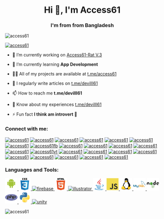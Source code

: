 <h1 align="center">Hi 👋, I'm Access61</h1>
<h3 align="center">I'm from from Bangladesh</h3>

<p align="left"> <img src="https://komarev.com/ghpvc/?username=access61&label=Profile%20views&color=0e75b6&style=flat" alt="access61" /> </p>

<p align="left"> <a href="https://github.com/ryo-ma/github-profile-trophy"><img src="https://github-profile-trophy.vercel.app/?username=access61" alt="access61" /></a> </p>

- 🔭 I’m currently working on [Access61-Rat V.3](Private)

- 🌱 I’m currently learning **App Development**

- 👨‍💻 All of my projects are available at [t.me/access61](t.me/access61)

- 📝 I regularly write articles on [t.me/devilll61](t.me/devilll61)

- 📫 How to reach me **t.me/devilll61**

- 📄 Know about my experiences [t.me/devilll61](t.me/devilll61)

- ⚡ Fun fact **I think am introvert 🐥**

<h3 align="left">Connect with me:</h3>
<p align="left">
<a href="https://codepen.io/access61" target="blank"><img align="center" src="https://raw.githubusercontent.com/rahuldkjain/github-profile-readme-generator/master/src/images/icons/Social/codepen.svg" alt="access61" height="30" width="40" /></a>
<a href="https://dev.to/access61" target="blank"><img align="center" src="https://raw.githubusercontent.com/rahuldkjain/github-profile-readme-generator/master/src/images/icons/Social/devto.svg" alt="access61" height="30" width="40" /></a>
<a href="https://twitter.com/access61" target="blank"><img align="center" src="https://raw.githubusercontent.com/rahuldkjain/github-profile-readme-generator/master/src/images/icons/Social/twitter.svg" alt="access61" height="30" width="40" /></a>
<a href="https://linkedin.com/in/access61" target="blank"><img align="center" src="https://raw.githubusercontent.com/rahuldkjain/github-profile-readme-generator/master/src/images/icons/Social/linked-in-alt.svg" alt="access61" height="30" width="40" /></a>
<a href="https://stackoverflow.com/users/access61" target="blank"><img align="center" src="https://raw.githubusercontent.com/rahuldkjain/github-profile-readme-generator/master/src/images/icons/Social/stack-overflow.svg" alt="access61" height="30" width="40" /></a>
<a href="https://codesandbox.com/access61" target="blank"><img align="center" src="https://raw.githubusercontent.com/rahuldkjain/github-profile-readme-generator/master/src/images/icons/Social/codesandbox.svg" alt="access61" height="30" width="40" /></a>
<a href="https://kaggle.com/access61" target="blank"><img align="center" src="https://raw.githubusercontent.com/rahuldkjain/github-profile-readme-generator/master/src/images/icons/Social/kaggle.svg" alt="access61" height="30" width="40" /></a>
<a href="https://fb.com/access61fb" target="blank"><img align="center" src="https://raw.githubusercontent.com/rahuldkjain/github-profile-readme-generator/master/src/images/icons/Social/facebook.svg" alt="access61fb" height="30" width="40" /></a>
<a href="https://instagram.com/access61" target="blank"><img align="center" src="https://raw.githubusercontent.com/rahuldkjain/github-profile-readme-generator/master/src/images/icons/Social/instagram.svg" alt="access61" height="30" width="40" /></a>
<a href="https://dribbble.com/access61" target="blank"><img align="center" src="https://raw.githubusercontent.com/rahuldkjain/github-profile-readme-generator/master/src/images/icons/Social/dribbble.svg" alt="access61" height="30" width="40" /></a>
<a href="https://www.behance.net/access61" target="blank"><img align="center" src="https://raw.githubusercontent.com/rahuldkjain/github-profile-readme-generator/master/src/images/icons/Social/behance.svg" alt="access61" height="30" width="40" /></a>
<a href="https://hashnode.com/access61" target="blank"><img align="center" src="https://raw.githubusercontent.com/rahuldkjain/github-profile-readme-generator/master/src/images/icons/Social/hashnode.svg" alt="access61" height="30" width="40" /></a>
<a href="https://medium.com/access61" target="blank"><img align="center" src="https://raw.githubusercontent.com/rahuldkjain/github-profile-readme-generator/master/src/images/icons/Social/medium.svg" alt="access61" height="30" width="40" /></a>
<a href="https://www.youtube.com/c/access61yt" target="blank"><img align="center" src="https://raw.githubusercontent.com/rahuldkjain/github-profile-readme-generator/master/src/images/icons/Social/youtube.svg" alt="access61yt" height="30" width="40" /></a>
<a href="https://www.codechef.com/users/access61" target="blank"><img align="center" src="https://cdn.jsdelivr.net/npm/simple-icons@3.1.0/icons/codechef.svg" alt="access61" height="30" width="40" /></a>
<a href="https://www.hackerrank.com/access61" target="blank"><img align="center" src="https://raw.githubusercontent.com/rahuldkjain/github-profile-readme-generator/master/src/images/icons/Social/hackerrank.svg" alt="access61" height="30" width="40" /></a>
<a href="https://codeforces.com/profile/access61" target="blank"><img align="center" src="https://raw.githubusercontent.com/rahuldkjain/github-profile-readme-generator/master/src/images/icons/Social/codeforces.svg" alt="access61" height="30" width="40" /></a>
<a href="https://www.leetcode.com/access61" target="blank"><img align="center" src="https://raw.githubusercontent.com/rahuldkjain/github-profile-readme-generator/master/src/images/icons/Social/leet-code.svg" alt="access61" height="30" width="40" /></a>
<a href="https://www.hackerearth.com/access61" target="blank"><img align="center" src="https://raw.githubusercontent.com/rahuldkjain/github-profile-readme-generator/master/src/images/icons/Social/hackerearth.svg" alt="access61" height="30" width="40" /></a>
<a href="https://auth.geeksforgeeks.org/user/access61" target="blank"><img align="center" src="https://raw.githubusercontent.com/rahuldkjain/github-profile-readme-generator/master/src/images/icons/Social/geeks-for-geeks.svg" alt="access61" height="30" width="40" /></a>
<a href="https://www.topcoder.com/members/access61" target="blank"><img align="center" src="https://raw.githubusercontent.com/rahuldkjain/github-profile-readme-generator/master/src/images/icons/Social/topcoder.svg" alt="access61" height="30" width="40" /></a>
<a href="https://discord.gg/access61" target="blank"><img align="center" src="https://raw.githubusercontent.com/rahuldkjain/github-profile-readme-generator/master/src/images/icons/Social/discord.svg" alt="access61" height="30" width="40" /></a>
<a href="/access61" target="blank"><img align="center" src="https://raw.githubusercontent.com/rahuldkjain/github-profile-readme-generator/master/src/images/icons/Social/rss.svg" alt="access61" height="30" width="40" /></a>
</p>

<h3 align="left">Languages and Tools:</h3>
<p align="left"> <a href="https://developer.android.com" target="_blank" rel="noreferrer"> <img src="https://raw.githubusercontent.com/devicons/devicon/master/icons/android/android-original-wordmark.svg" alt="android" width="40" height="40"/> </a> <a href="https://www.w3schools.com/css/" target="_blank" rel="noreferrer"> <img src="https://raw.githubusercontent.com/devicons/devicon/master/icons/css3/css3-original-wordmark.svg" alt="css3" width="40" height="40"/> </a> <a href="https://firebase.google.com/" target="_blank" rel="noreferrer"> <img src="https://www.vectorlogo.zone/logos/firebase/firebase-icon.svg" alt="firebase" width="40" height="40"/> </a> <a href="https://www.w3.org/html/" target="_blank" rel="noreferrer"> <img src="https://raw.githubusercontent.com/devicons/devicon/master/icons/html5/html5-original-wordmark.svg" alt="html5" width="40" height="40"/> </a> <a href="https://www.adobe.com/in/products/illustrator.html" target="_blank" rel="noreferrer"> <img src="https://www.vectorlogo.zone/logos/adobe_illustrator/adobe_illustrator-icon.svg" alt="illustrator" width="40" height="40"/> </a> <a href="https://www.java.com" target="_blank" rel="noreferrer"> <img src="https://raw.githubusercontent.com/devicons/devicon/master/icons/java/java-original.svg" alt="java" width="40" height="40"/> </a> <a href="https://developer.mozilla.org/en-US/docs/Web/JavaScript" target="_blank" rel="noreferrer"> <img src="https://raw.githubusercontent.com/devicons/devicon/master/icons/javascript/javascript-original.svg" alt="javascript" width="40" height="40"/> </a> <a href="https://www.linux.org/" target="_blank" rel="noreferrer"> <img src="https://raw.githubusercontent.com/devicons/devicon/master/icons/linux/linux-original.svg" alt="linux" width="40" height="40"/> </a> <a href="https://www.mysql.com/" target="_blank" rel="noreferrer"> <img src="https://raw.githubusercontent.com/devicons/devicon/master/icons/mysql/mysql-original-wordmark.svg" alt="mysql" width="40" height="40"/> </a> <a href="https://nodejs.org" target="_blank" rel="noreferrer"> <img src="https://raw.githubusercontent.com/devicons/devicon/master/icons/nodejs/nodejs-original-wordmark.svg" alt="nodejs" width="40" height="40"/> </a> <a href="https://www.php.net" target="_blank" rel="noreferrer"> <img src="https://raw.githubusercontent.com/devicons/devicon/master/icons/php/php-original.svg" alt="php" width="40" height="40"/> </a> <a href="https://www.python.org" target="_blank" rel="noreferrer"> <img src="https://raw.githubusercontent.com/devicons/devicon/master/icons/python/python-original.svg" alt="python" width="40" height="40"/> </a> <a href="https://unity.com/" target="_blank" rel="noreferrer"> <img src="https://www.vectorlogo.zone/logos/unity3d/unity3d-icon.svg" alt="unity" width="40" height="40"/> </a> </p>

<p><img align="center" src="https://github-readme-stats.vercel.app/api/top-langs?username=access61&show_icons=true&locale=en&layout=compact" alt="access61" /></p>
